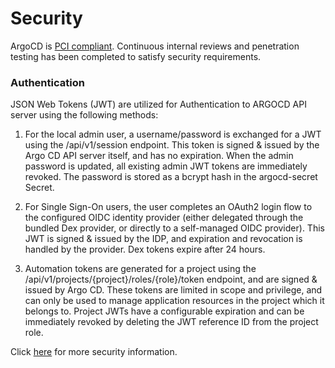 # Security

ArgoCD is [PCI compliant](https://www.pcisecuritystandards.org/).  Continuous internal reviews and penetration testing has been completed to satisfy security requirements.

### Authentication

JSON Web Tokens (JWT) are utilized for Authentication to ARGOCD API server using the following methods:

1. For the local admin user, a username/password is exchanged for a JWT using the /api/v1/session endpoint. This token is signed & issued by the Argo CD API server itself, and has no expiration. When the admin password is updated, all existing admin JWT tokens are immediately revoked. The password is stored as a bcrypt hash in the argocd-secret Secret.

2. For Single Sign-On users, the user completes an OAuth2 login flow to the configured OIDC identity provider (either delegated through the bundled Dex provider, or directly to a self-managed OIDC provider). This JWT is signed & issued by the IDP, and expiration and revocation is handled by the provider. Dex tokens expire after 24 hours.

3. Automation tokens are generated for a project using the /api/v1/projects/{project}/roles/{role}/token endpoint, and are signed & issued by Argo CD. These tokens are limited in scope and privilege, and can only be used to manage application resources in the project which it belongs to. Project JWTs have a configurable expiration and can be immediately revoked by deleting the JWT reference ID from the project role.

Click [here](https://argoproj.github.io/argo-cd/operator-manual/security/) for more security information.

